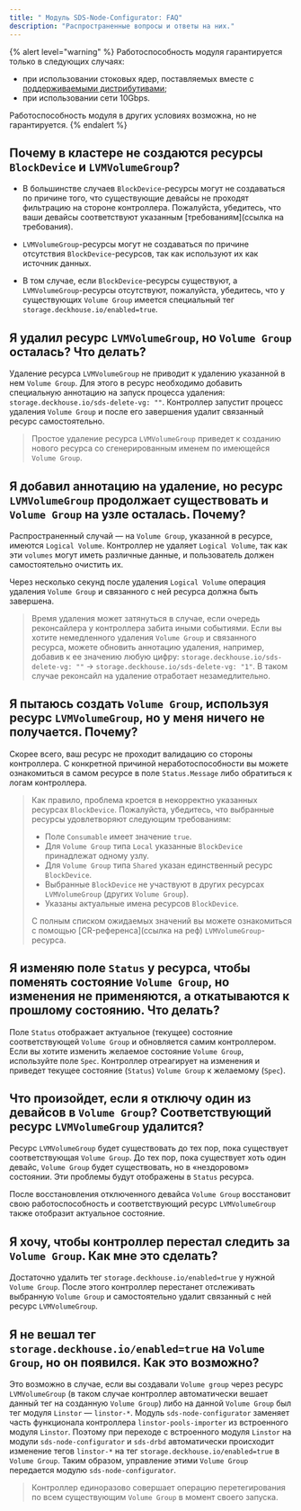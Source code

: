 ```yaml
---
title: " Модуль SDS-Node-Configurator: FAQ"
description: "Распространенные вопросы и ответы на них."
---
```

{% alert level="warning" %}
Работоспособность модуля гарантируется только в следующих случаях:
- при использовании стоковых ядер, поставляемых вместе с [поддерживаемыми дистрибутивами](../../supported_versions.html#linux);
- при использовании сети 10Gbps.

Работоспособность модуля в других условиях возможна, но не гарантируется.
{% endalert %}

## Почему в кластере не создаются ресурсы `BlockDevice` и `LVMVolumeGroup`? 
* В большинстве случаев `BlockDevice`-ресурсы могут не создаваться по причине того, что существующие девайсы не проходят фильтрацию на стороне контроллера. Пожалуйста, убедитесь, что ваши девайсы соответствуют указанным [требованиям](ссылка на требования).

* `LVMVolumeGroup`-ресурсы могут не создаваться по причине отсутствия `BlockDevice`-ресурсов, так как используют их как 
источник данных. 

* В том случае, если `BlockDevice`-ресурсы существуют, а `LVMVolumeGroup`-ресурсы отсутствуют, пожалуйста, убедитесь, что у существующих `Volume Group` имеется специальный тег `storage.deckhouse.io/enabled=true`.

## Я удалил ресурс `LVMVolumeGroup`, но `Volume Group` осталась? Что делать? 
Удаление ресурса `LVMVolumeGroup` не приводит к удалению указанной в нем `Volume Group`. Для этого в ресурс необходимо
добавить специальную аннотацию на запуск процесса удаления: `storage.deckhouse.io/sds-delete-vg: ""`. Контроллер запустит
процесс удаления `Volume Group` и после его завершения удалит связанный ресурс самостоятельно. 

> Простое удаление ресурса `LVMVolumeGroup` приведет к созданию нового ресурса со сгенерированным именем по имеющейся `Volume Group`.

## Я добавил аннотацию на удаление, но ресурс `LVMVolumeGroup` продолжает существовать и `Volume Group` на узле осталась. Почему? 
Распространенный случай — на `Volume Group`, указанной в ресурсе, имеются `Logical Volume`. Контроллер не удаляет `Logical Volume`, так как эти `volumes` могут иметь различные данные, и пользователь должен самостоятельно очистить их. 

Через несколько секунд после удаления `Logical Volume` операция удаления `Volume Group` и связанного с ней ресурса должна быть завершена.

> Время удаления может затянуться в случае, если очередь реконсайлера у контроллера забита иными событиями. Если вы хотите немедленного удаления `Volume Group` и связанного ресурса, можете обновить аннотацию удаления, например, добавив к ее значению любую цифру: `storage.deckhouse.io/sds-delete-vg: ""` -> `storage.deckhouse.io/sds-delete-vg: "1"`.
> В таком случае реконсайл на удаление отработает незамедлительно.

## Я пытаюсь создать `Volume Group`, используя ресурс `LVMVolumeGroup`, но у меня ничего не получается. Почему? 
Скорее всего, ваш ресурс не проходит валидацию со стороны контроллера. 
С конкретной причиной неработоспособности вы можете ознакомиться в самом ресурсе в поле `Status.Message` либо обратиться
к логам контроллера.

> Как правило, проблема кроется в некорректно указанных ресурсах `BlockDevice`. Пожалуйста, убедитесь, что выбранные
> ресурсы удовлетворяют следующим требованиям:
> - Поле `Consumable` имеет значение `true`.
> - Для `Volume Group` типа `Local` указанные `BlockDevice` принадлежат одному узлу.
> - Для `Volume Group` типа `Shared` указан единственный ресурс `BlockDevice`.
> - Выбранные `BlockDevice` не участвуют в других ресурсах `LVMVolumeGroup` (других `Volume Group`).
> - Указаны актуальные имена ресурсов `BlockDevice`.
> 
> С полным списком ожидаемых значений вы можете ознакомиться с помощью [CR-референса](ссылка на реф) `LVMVolumeGroup`-ресурса.

## Я изменяю поле `Status` у ресурса, чтобы поменять состояние `Volume Group`, но изменения не применяются, а откатываются к прошлому состоянию. Что делать?
Поле `Status` отображает актуальное (текущее) состояние соответствующей `Volume Group` и обновляется самим контроллером. 
Если вы хотите изменить желаемое состояние `Volume Group`, используйте поле `Spec`. Контроллер отреагирует на изменения и приведет текущее состояние (`Status`) `Volume Group` к желаемому (`Spec`).

## Что произойдет, если я отключу один из девайсов в `Volume Group`? Соответствующий ресурс `LVMVolumeGroup` удалится? 
Ресурс `LVMVolumeGroup` будет существовать до тех пор, пока существует соответствующая `Volume Group`. До тех пор, пока 
существует хоть один девайс, `Volume Group` будет существовать, но в «нездоровом» состоянии. 
Эти проблемы будут отображены в `Status` ресурса.

После восстановления отключенного девайса `Volume Group` восстановит свою работоспособность и соответствующий ресурс `LVMVolumeGroup` также отобразит актуальное состояние.

## Я хочу, чтобы контроллер перестал следить за `Volume Group`. Как мне это сделать?
Достаточно удалить тег `storage.deckhouse.io/enabled=true` у нужной `Volume Group`. После этого контроллер перестанет отслеживать выбранную `Volume Group` и самостоятельно удалит связанный с ней ресурс `LVMVolumeGroup`.

## Я не вешал тег `storage.deckhouse.io/enabled=true` на `Volume Group`, но он появился. Как это возможно? 
Это возможно в случае, если вы создавали `Volume group` через ресурс `LVMVolumeGroup` (в таком случае контроллер автоматически вешает данный тег на созданную `Volume Group`) либо на данной `Volume Group` был тег модуля `Linstor` — `linstor-*`.
Модуль `sds-node-configurator` заменяет часть функционала контроллера `linstor-pools-importer` из встроенного модуля `Linstor`. 
Поэтому при переходе с встроенного модуля `Linstor` на модули `sds-node-configurator` и `sds-drbd` автоматически происходит изменение тегов `linstor-*` на тег `storage.deckhouse.io/enabled=true` в `Volume Group`. Таким образом, управление этими `Volume Group` передается модулю `sds-node-configurator`.

> Контроллер единоразово совершает операцию перетегирования по всем существующим `Volume Group` в момент своего запуска.
